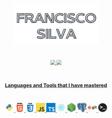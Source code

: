 
<h3
  align="center"
>
  <img
    width="280em"
    src="images/profile_icon.png"
  >
</h3>

<br
/>
<div
  align="center"
>
  <a
    href="https://github.com/franciscoarmando63"
  >
    <img
      height="180em"
      src="https://github-readme-stats.vercel.app/api?username=franciscoarmando63&show_icons=true&theme=dark"
    />
    <img
      height="180em"
      src="https://github-readme-stats.vercel.app/api/top-langs/?username=franciscoarmando63&hide=html&layout=compact&theme=dark"
    />
</div>

<br
/>

<div
  align="center"
>
  <h3
    align="center"
  >
    Languages ​​and Tools that I have mastered
  </h3>

<br
/>
  
<div
  align="center"
>
  <a
    href="https://www.python.org"
    target="_blank"
  >
    <img
      width="30px"
      src="https://raw.githubusercontent.com/github/explore/80688e429a7d4ef2fca1e82350fe8e3517d3494d/topics/python/python.png"
    >
  </a>
  <a
    href="https://developer.mozilla.org/pt-BR/docs/Web/HTML"
    target="_blank"
  >
    <img
      width="30px"
      src="https://raw.githubusercontent.com/github/explore/80688e429a7d4ef2fca1e82350fe8e3517d3494d/topics/html/html.png"
    >
  </a>
  <a
    href="https://www.w3schools.com/css/"
    target="_blank"
  >
    <img
      width="30px"
      src="https://raw.githubusercontent.com/github/explore/80688e429a7d4ef2fca1e82350fe8e3517d3494d/topics/css/css.png"
    >
  </a>
  <a
    href="https://developer.mozilla.org/pt-BR/docs/Web/JavaScript"
    target="_blank"
  >
    <img
      width="30px"
      src="https://raw.githubusercontent.com/github/explore/80688e429a7d4ef2fca1e82350fe8e3517d3494d/topics/javascript/javascript.png"
    >
  </a>
  <a
    href="https://www.typescriptlang.org/"
    target="_blank"
  >
    <img
      width="30px"
      src="https://raw.githubusercontent.com/github/explore/80688e429a7d4ef2fca1e82350fe8e3517d3494d/topics/typescript/typescript.png"
    >
  </a>
  <a
    href="https://pt-br.reactjs.org/"
    target="_blank"
  >
    <img
      width="30px"
      src="https://raw.githubusercontent.com/github/explore/80688e429a7d4ef2fca1e82350fe8e3517d3494d/topics/react/react.png"
    >
  </a>
  <a
    href="https://nodejs.org/en/"
    target="_blank"
  >
    <img
      width="30px"
      src="https://raw.githubusercontent.com/github/explore/80688e429a7d4ef2fca1e82350fe8e3517d3494d/topics/nodejs/nodejs.png"
    >
  </a>
  <a
    href="https://www.postgresql.org"
    target="_blank"
  >
    <img
      width="30px"
      src="https://raw.githubusercontent.com/github/explore/80688e429a7d4ef2fca1e82350fe8e3517d3494d/topics/postgresql/postgresql.png"
    >
  </a>
  <a
    href="https://git-scm.com/"
    target="_blank"
  >
    <img
      width="30px"
      src="https://raw.githubusercontent.com/github/explore/80688e429a7d4ef2fca1e82350fe8e3517d3494d/topics/git/git.png"
    >
  </a>
  <a
    href="https://docs.microsoft.com/pt-br/powershell/scripting/overview?view=powershell-7.1"
    target="_blank"
  >
    <img
      width="30px"
      src="https://raw.githubusercontent.com/github/explore/80688e429a7d4ef2fca1e82350fe8e3517d3494d/topics/terminal/terminal.png"
    >
  </a>
</div>
